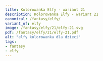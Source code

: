```yaml
---
title: Kolorowanka Elfy - wariant 21
description: Kolorowanka Elfy - wariant 21
canonical: /fantasy/elfy/
variant_of: elfy
image: /fantasy/elfy/21/elfy-21.svg
pdf: /fantasy/elfy/21/elfy-21.pdf
alt: "elfy kolorowanka dla dzieci"
tags:
- fantasy
- elfy
---
```

